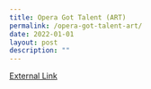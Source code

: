 ```yaml
---
title: Opera Got Talent (ART)
permalink: /opera-got-talent-art/
date: 2022-01-01
layout: post
description: ""
---
```

<a href="https://oepsart.wixsite.com/2022/2022-ogt-operasgotartists">External Link</a>